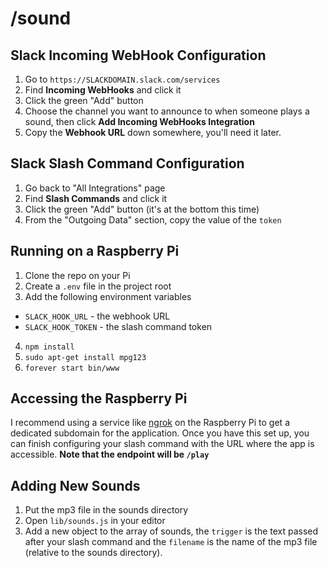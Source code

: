 # /sound

## Slack Incoming WebHook Configuration
1. Go to `https://SLACKDOMAIN.slack.com/services`
2. Find **Incoming WebHooks** and click it
3. Click the green "Add" button
4. Choose the channel you want to announce to when someone plays a sound, then click **Add Incoming WebHooks Integration**
5. Copy the **Webhook URL** down somewhere, you'll need it later.

## Slack Slash Command Configuration
1. Go back to "All Integrations" page
2. Find **Slash Commands** and click it
3. Click the green "Add" button (it's at the bottom this time)
4. From the "Outgoing Data" section, copy the value of the `token`

## Running on a Raspberry Pi
1. Clone the repo on your Pi
2. Create a `.env` file in the project root
3. Add the following environment variables
  - `SLACK_HOOK_URL` - the webhook URL
  - `SLACK_HOOK_TOKEN` - the slash command token
4. `npm install`
5. `sudo apt-get install mpg123`
6. `forever start bin/www`

## Accessing the Raspberry Pi
I recommend using a service like [ngrok](https://ngrok.io) on the Raspberry Pi to get a dedicated subdomain for the application. Once you have this set up, you can finish configuring your slash command with the URL where the app is accessible. **Note that the endpoint will be `/play`**

## Adding New Sounds
1. Put the mp3 file in the sounds directory
2. Open `lib/sounds.js` in your editor
3. Add a new object to the array of sounds, the `trigger` is the text passed after your slash command and the `filename` is the name of the mp3 file (relative to the sounds directory).
